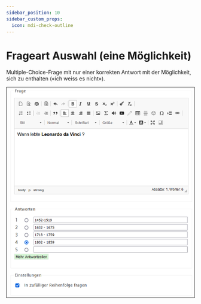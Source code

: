 ```yaml
---
sidebar_position: 10
sidebar_custom_props:
  icon: mdi-check-outline
---
```


# Frageart Auswahl (eine Möglichkeit)



Multiple-Choice-Frage mit nur einer korrekten Antwort mit der Möglichkeit, sich zu enthalten («ich weiss es nicht»).


![](./Beispiel_1_auswahl-1-moeglich.png)

